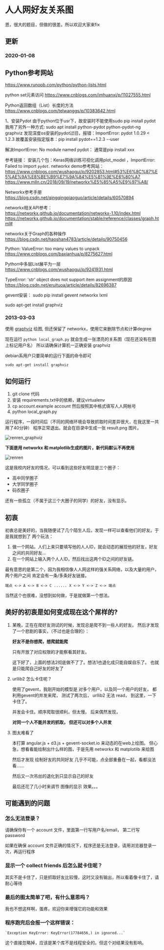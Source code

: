 # 人人网好友关系图

恩，很大的题目，但做的很差。所以欢迎大家来fix


## 更新

### 2020-01-08

## Python参考网站
https://www.runoob.com/python/python-lists.html

python set元素访问
https://www.cnblogs.com/imhuanxi/p/11027555.html

Python返回数组（List）长度的方法
https://www.cnblogs.com/telwanggs/p/10383642.html

1、安装Pydot 由于python位于usr下，故安装时不能使用sudo pip install pydot 我用了另外一种方式: sudo apt install python-pydot python-pydot-ng graphviz 发现深度os安装的pydot过旧，报错：ImportError: pydot 1.0.29 < 1.2.3 故覆盖安装指定版本：pip install pydot==1.2.3 --user

解决ImportError: No module named pydot： 通常是pip install xxx

参考链接：
安装几个包：Keras网络训练可视化调用plot_model ，ImportError: Failed to import `pydot`.
networkx demo参考网站：https://www.cnblogs.com/wushaogui/p/9202853.html#53%E6%8C%87%E5%AE%9A%E8%BE%B9%E7%9A%84%E5%B1%9E%E6%80%A7
https://www.mlln.cn/2018/09/19/networkx%E5%85%A5%E9%97%A8/

Networkx参考手册
https://blog.csdn.net/qingqingpiaoguo/article/details/60570894

networkx相关API参考：
https://networkx.github.io/documentation/networkx-1.10/index.html
https://networkx.github.io/documentation/stable/reference/classes/graph.html#

networkx关于Graph的各种操作
https://blog.csdn.net/haoshan4783/article/details/90750456

Python: ValueError: too many values to unpack
https://www.cnblogs.com/baxianhua/p/8275627.html

Python中多层List展平为一层
https://www.cnblogs.com/wushaogui/p/9241931.html

TypeError: 'str' object does not support item assignment的原因
https://blog.csdn.net/eruituoa/article/details/82696387

gevent安装： sudo pip install gevent networkx lxml

sudo apt-get install graphviz


### 2013-03-03

使用 [graphviz](http://www.graphviz.org/) 绘图,
但还保留了 networkx，使用它来删除节点和计算degree

现在运行 `python local_graph.py` 就会生成一张漂亮的关系图（现在还没有在图上标记用户名）
所以请确保计算机一正确安装 graphviz

debian系用户只要简单的运行下面的命令即可

    sudo apt-get install graphviz
    



## 如何运行

1.  git clone 代码
2.  安装 requirements.txt中的依赖，建议virtualenv
3.  cp account.example account 然后按照其中格式填写人人网帐号
3.  python local_graph.py
    
    
    
运行程序，一段时间后（不同的网络环境会导致抓取时间差异很大，在我这里一共用了40分钟）
程序正常退出。就会在目录中生成一张 result.png 图片。

![renren_graphviz](http://i1297.photobucket.com/albums/ag23/yueyoum/result_zps1ff92b48.png)


**下面是用 networkx 和 matplotlib生成的图片，新代码默认不再使用**

![renren](http://i1297.photobucket.com/albums/ag23/yueyoum/renrenhaoyou_zps3d5d3845.png)


这是我校内好友的情况，可以看到这些好友明显是三个圈子：

*   高中同学圈子
*   大学同学圈子
*   码农圈子

还有一些孤立（不属于这三个大圈子的同学）的好友，没有显示。


## 初衷

初衷总是美好的，当我随便试了几个陌生人后，发现一样可以查看他们的好友。于是我就想到了
两个玩法：

1.  做一个网站，人们上来只要填写他的人人ID，就会动态的展现他的好友，好友之间的共同好友...
2.  在一个网站上输入两个人人ID，然后找出这两个ID之间的好友链。

最有意思的是第二个，因为我相信像人人网这样的强关系网络，以及大量的用户，两个用户之间
肯定会有一条/多条好友链接。

    端点 <-> A <-> B <-> C ...... X <-> Y <-> Z <-> 端点
    
当然这个也很难，没想到如何做，于是就做第一个想法。


## 美好的初衷是如何变成现在这个屌样的?

1.  某晚，正在在爬好友测试的时候，发现总是爬不到一些人的好友。
    然后才发现了一个悲剧的事实，（不过也是合理的）：
    
    **好友不是你想爬，想爬就能爬**
    
    只有开放了对应权限的才能察看其好友。
    
    这下好了，上面的想法2彻底做不了了。想法1也退化成只能自娱自乐了。
    也就是只能爬自己好友的好友了
    
    
2.  urllib2 怎么卡住呢？

    使用了gevent，我刚开始的模型是 对多个用户，以及同一个用户的好友，
    都利用gevent的并发来爬， 测试了两次后， urllib2 无法 read，
    到这里，一下卡住了。
    
    并发会卡住。顺序爬取很顺利，但太慢。
    后来偶然发现，
    
    **对同一个人不能并发的抓取， 但还可以对多个人并发**
    
    
3.  图太难看了

    本打算 angular.js + d3.js + gevent-socket.io 来动态的在web上绘图。
    但心急，想看看能绘制出什么样的图，于是先用 networkx 和 matplotlib 来绘图
    
    然后才发现 绘制好友的共同好友 几乎不可能，点全部重叠在一起，看都没法看……
    
    然后又一次吊丝的退化到只显示自己的好友
    
    最后还花了几小时来调节 图像的显示 效果。。。
    
    
## 可能遇到的问题


### 怎么无法登录？

请确保你有一个 account 文件，里面第一行写用户名/email， 第二行写password

如果在确保 account 文件正确的情况下，程序还是无法登录，请用浏览器登录一次，再运行程序

### 显示一个 collect friends 后怎么就卡住呢？

其实不是卡住了，只是抓取好友比较慢，这时又没有输出，所以看着像卡住了，请耐心等待

### 最后的图太简单了吧，有什么意思吗？

我也不想这样啊，蛋疼，欢迎你来增强它的功能和效果

### 程序跑完后会报一个这样错误： 

    `Exception KeyError: KeyError(17784656,) in ignored...`

这个直接忽略掉，应该是某个库不是线程安全的。但这个对结果没有影响。

    
